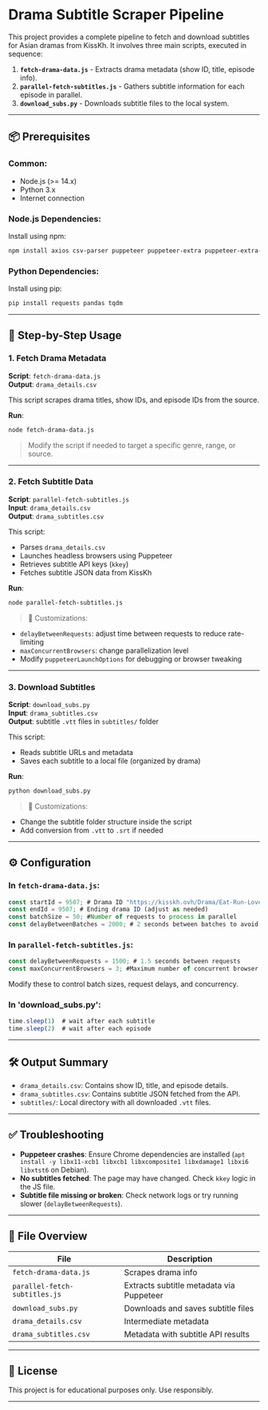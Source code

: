 # Drama Subtitle Scraper Pipeline

This project provides a complete pipeline to fetch and download subtitles for Asian dramas from KissKh. It involves three main scripts, executed in sequence:

1. **`fetch-drama-data.js`** - Extracts drama metadata (show ID, title, episode info).
2. **`parallel-fetch-subtitles.js`** - Gathers subtitle information for each episode in parallel.
3. **`download_subs.py`** - Downloads subtitle files to the local system.

---

## 📦 Prerequisites

### Common:
- Node.js (>= 14.x)
- Python 3.x
- Internet connection

### Node.js Dependencies:
Install using npm:

```bash
npm install axios csv-parser puppeteer puppeteer-extra puppeteer-extra-plugin-stealth
```

### Python Dependencies:
Install using pip:

```bash
pip install requests pandas tqdm
```

---

## 🔧 Step-by-Step Usage

### 1. Fetch Drama Metadata

**Script**: `fetch-drama-data.js`  
**Output**: `drama_details.csv`

This script scrapes drama titles, show IDs, and episode IDs from the source.

**Run**:
```bash
node fetch-drama-data.js
```

> Modify the script if needed to target a specific genre, range, or source.

---

### 2. Fetch Subtitle Data

**Script**: `parallel-fetch-subtitles.js`  
**Input**: `drama_details.csv`  
**Output**: `drama_subtitles.csv`

This script:
- Parses `drama_details.csv`
- Launches headless browsers using Puppeteer
- Retrieves subtitle API keys (`kkey`)
- Fetches subtitle JSON data from KissKh

**Run**:
```bash
node parallel-fetch-subtitles.js
```

> 🔧 Customizations:
- `delayBetweenRequests`: adjust time between requests to reduce rate-limiting
- `maxConcurrentBrowsers`: change parallelization level
- Modify `puppeteerLaunchOptions` for debugging or browser tweaking

---

### 3. Download Subtitles

**Script**: `download_subs.py`  
**Input**: `drama_subtitles.csv`  
**Output**: subtitle `.vtt` files in `subtitles/` folder

This script:
- Reads subtitle URLs and metadata
- Saves each subtitle to a local file (organized by drama)

**Run**:
```bash
python download_subs.py
```

> 🔧 Customizations:
- Change the subtitle folder structure inside the script
- Add conversion from `.vtt` to `.srt` if needed

---

## ⚙️ Configuration

### In `fetch-drama-data.js`:
```js
const startId = 9507; # Drama ID "https://kisskh.ovh/Drama/Eat-Run-Love?id=9507"
const endId = 9507; # Ending drama ID (adjust as needed)
const batchSize = 50; #Number of requests to process in parallel
const delayBetweenBatches = 2000; # 2 seconds between batches to avoid rate limiting
```

### In `parallel-fetch-subtitles.js`:
```js
const delayBetweenRequests = 1500; # 1.5 seconds between requests
const maxConcurrentBrowsers = 3; #Maximum number of concurrent browser instances
```

Modify these to control batch sizes, request delays, and concurrency.

### In 'download_subs.py':
```js
time.sleep(1)  # wait after each subtitle
time.sleep(2)  # wait after each episode
```

---

## 🛠️ Output Summary

- `drama_details.csv`: Contains show ID, title, and episode details.
- `drama_subtitles.csv`: Contains subtitle JSON fetched from the API.
- `subtitles/`: Local directory with all downloaded `.vtt` files.

---

## ✅ Troubleshooting

- **Puppeteer crashes**: Ensure Chrome dependencies are installed (`apt install -y libx11-xcb1 libxcb1 libxcomposite1 libxdamage1 libxi6 libxtst6` on Debian).
- **No subtitles fetched**: The page may have changed. Check `kkey` logic in the JS file.
- **Subtitle file missing or broken**: Check network logs or try running slower (`delayBetweenRequests`).

---

## 📂 File Overview

| File | Description |
|------|-------------|
| `fetch-drama-data.js` | Scrapes drama info |
| `parallel-fetch-subtitles.js` | Extracts subtitle metadata via Puppeteer |
| `download_subs.py` | Downloads and saves subtitle files |
| `drama_details.csv` | Intermediate metadata |
| `drama_subtitles.csv` | Metadata with subtitle API results |

---

## 📜 License

This project is for educational purposes only. Use responsibly.

---